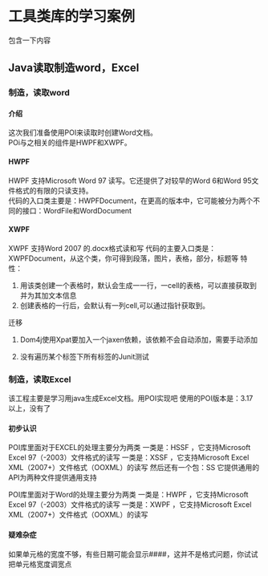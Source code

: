 # 工具类库的学习案例
包含一下内容
## Java读取制造word，Excel
### 制造，读取word
#### 介绍
这次我们准备使用POI来读取时创建Word文档。  
POi与之相关的组件是HWPF和XWPF。  
#### HWPF
HWPF 支持Microsoft Word 97 读写。它还提供了对较早的Word 6和Word 95文件格式的有限的只读支持。  
代码的入口类主要是：HWPFDocument，在更高的版本中，它可能被分为两个不同的接口：WordFile和WordDocument  
#### XWPF 
XWPF 支持Word 2007 的.docx格式读和写
代码的主要入口类是：XWPFDocument，从这个类，你可得到段落，图片，表格，部分，标题等
特性：  
1. 用该类创建一个表格时，默认会生成一一行，一cell的表格，可以直接获取到并为其加文本信息  
2. 创建表格的一行后，会默认有一列cell,可以通过指针获取到。


迁移
1. Dom4j使用Xpat要加入一个jaxen依赖，该依赖不会自动添加，需要手动添加

2. 没有遍历某个标签下所有标签的Junit测试
### 制造，读取Excel
该工程主要是学习用java生成Excel文档。用POI实现吧
使用的POI版本是：3.17
以上，没有了

#### 初步认识
POI库里面对于EXCEL的处理主要分为两类
一类是：HSSF ，它支持Microsoft Excel 97（-2003）文件格式的读写
一类是：XSSF ，它支持Microsoft Excel XML（2007+）文件格式（OOXML）的读写
然后还有一个包：SS 它提供通用的API为两种文件提供通用支持

POI库里面对于Word的处理主要分为两类
一类是：HWPF ，它支持Microsoft Excel 97（-2003）文件格式的读写
一类是：XWPF ，它支持Microsoft Excel XML（2007+）文件格式（OOXML）的读写

#### 疑难杂症
如果单元格的宽度不够，有些日期可能会显示####，这并不是格式问题，你试试把单元格宽度调宽点

